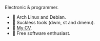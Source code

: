 Electronic & programmer.

- 🐧 Arch Linux and Debian.
- 🍼 Suckless tools (dwm, st and dmenu).
- 💼 [My CV](cv/cv.pdf).
- 🐃 Free software enthusiast.

